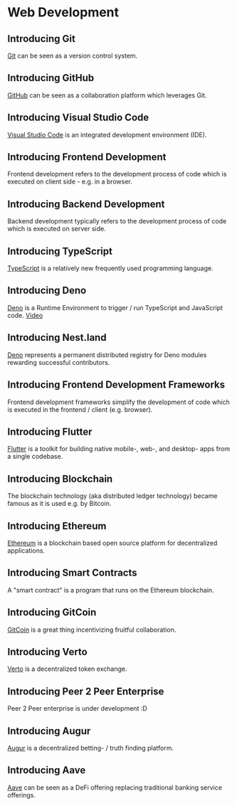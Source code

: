 # Web Development

## Introducing Git 
[Git](https://git-scm.com/downloads) can be seen as a version control system.

## Introducing GitHub
[GitHub](https://github.com/) can be seen as a collaboration platform which leverages Git.

## Introducing Visual Studio Code
[Visual Studio Code](https://code.visualstudio.com/insiders/) is an integrated development environment (IDE).

## Introducing Frontend Development
Frontend development refers to the development process of code which is executed on client side - e.g. in a browser.

## Introducing Backend Development
Backend development typically refers to the development process of code which is executed on server side.

## Introducing TypeScript
[TypeScript](https://www.typescriptlang.org/) is a relatively new frequently used programming language. 

## Introducing Deno
[Deno](https://deno.land/) is a Runtime Environment to trigger / run TypeScript and JavaScript code. [Video](https://www.youtube.com/watch?v=mhnpeOLiQTg)

## Introducing Nest.land
[Deno](https://nest.land/) represents a permanent distributed registry for Deno modules rewarding successful contributors.

## Introducing Frontend Development Frameworks
Frontend development frameworks simplify the development of code which is executed in the frontend / client (e.g. browser).   

## Introducing Flutter
[Flutter](https://flutter.dev/) is a toolkit for building native mobile-, web-, and desktop- apps from a single codebase.

## Introducing Blockchain
The blockchain technology (aka distributed ledger technology) became famous as it is used e.g. by Bitcoin.  

## Introducing Ethereum
[Ethereum](https://ethereum.org/en) is a blockchain based open source platform for decentralized applications.

## Introducing Smart Contracts
A "smart contract" is a program that runs on the Ethereum blockchain.

## Introducing GitCoin
[GitCoin](https://gitcoin.co/) is a great thing incentivizing fruitful collaboration.

## Introducing Verto 
[Verto](https://verto.exchange/) is a decentralized token exchange.

## Introducing Peer 2 Peer Enterprise
Peer 2 Peer enterprise is under development :D 

## Introducing Augur
[Augur](https://www.augur.net/) is a decentralized betting- / truth finding platform. 

## Introducing Aave
[Aave](https://aave.com/) can be seen as a DeFi offering replacing traditional banking service offerings.



